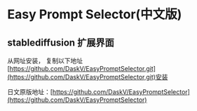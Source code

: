 # Easy Prompt Selector(中文版)

## stablediffusion 扩展界面
从网址安装， 复制以下地址[https://github.com/DaskV/EasyPromptSelector.git](https://github.com/DaskV/EasyPromptSelector,git)安装

日文原版地址：[https://github.com/DaskV/EasyPromptSelector](https://github.com/DaskV/EasyPromptSelector)